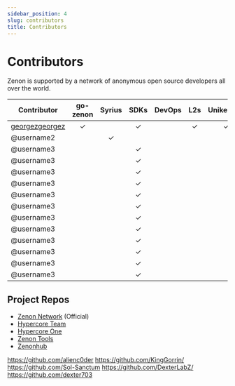 ```yaml
---
sidebar_position: 4
slug: contributors
title: Contributors
---
```


# Contributors

Zenon is supported by a network of anonymous open source developers all over the world.  

| Contributor | go-zenon | Syrius | SDKs | DevOps | L2s | Unikernels | Bridge | Website |
|------------|:--------:|:-------:|:----:|:-------:|:---:|:----------:|:------:|:-------:|
| [georgezgeorgez](https://github.com/georgezgeorgez) | ✓ |   | ✓ |   | ✓ | ✓ |  |   |
| @username2 |   | ✓ |   |   |   |   |   |   |
| @username3 |   |   | ✓ |   |   |   |   |   |
| @username3 |   |   | ✓ |   |   |   |   |   |
| @username3 |   |   | ✓ |   |   |   |   |   |
| @username3 |   |   | ✓ |   |   |   |   |   |
| @username3 |   |   | ✓ |   |   |   |   |   |
| @username3 |   |   | ✓ |   |   |   |   |   |
| @username3 |   |   | ✓ |   |   |   |   |   |
| @username3 |   |   | ✓ |   |   |   |   |   |
| @username3 |   |   | ✓ |   |   |   |   |   |
| @username3 |   |   | ✓ |   |   |   |   |   |
| @username3 |   |   | ✓ |   |   |   |   |   |
| @username3 |   |   | ✓ |   |   |   |   |   |

## Project Repos
* [Zenon Network](https://github.com/zenon-network) (Official)
* [Hypercore Team](https://github.com/hypercore-team)
* [Hypercore One](https://github.com/hypercore-one)
* [Zenon Tools](https://github.com/zenon-tools)
* [Zenonhub](https://github.com/zenonhub-io)


https://github.com/alienc0der
https://github.com/KingGorrin/
https://github.com/Sol-Sanctum
https://github.com/DexterLabZ/
https://github.com/dexter703

